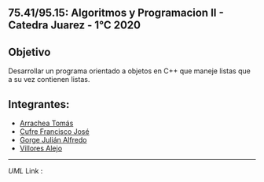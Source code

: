 75.41/95.15: Algoritmos y Programacion II - Catedra Juarez - 1°C 2020
---------------------------------------------------------------------------
Objetivo
-----------------------------------------------------------------------------------------------------
Desarrollar un programa orientado a objetos en C++ que maneje listas que a su vez contienen listas.

Integrantes:
------------------------------------------------------
  - [Arrachea Tomás](https://github.com/TomasArrachea)
  - [Cufre Francisco José](https://github.com/FranJC98)
  - [Gorge Julián Alfredo](https://github.com/juliangorge)
  - [Villores Alejo](https://github.com/alejovillores)
  ----------
  
*UML*
 Link :
